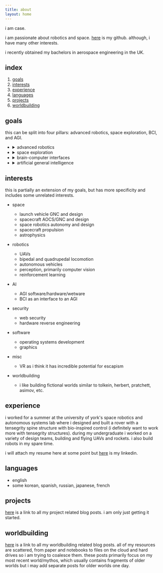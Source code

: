 ```yaml
---
title: about 
layout: home 
---
```


i am case.

i am passionate about robotics and space. [here](https://github.com/onlycase) is my github. although, i have many other interests.

i recently obtained my bachelors in aerospace engineering in the UK.

## index

1. [goals](#goals)
2. [interests](#interests)
3. [experience](#experience)
4. [languages](#languages)
5. [projects](#projects)
6. [worldbuilding](#worldbuilding)


## goals

this can be split into four pillars: advanced robotics, space exploration, BCI, and AGI. 

* <details><summary> advanced robotics </summary>
  <i>
  this includes autonomous vehicles, bio-robotics/bipedals/quadrupedals, and technically space robotics. these systems have the ability to completely change how humans work and operate in our environment. the challenges are in both software and hardware, and i believe some companies are taking the right approach to solving these problems.
  </i>
  </details>

* <details><summary> space exploration </summary>
  <i>
  we have already made great strides in discovering more about our solar system, but there is much more to learn. human missions are an obvious step, but i think robotics are more fit for this role. I believe all of the other pillars of interest here essentially lead to space exploration and settling of other worlds. this is my primary calling.
  </i>
  </details>

* <details><summary> brain-computer interfaces </summary>
  <i>
  there is an incredible bottleneck in communication bandwidth in the form of the human sensory organs. bypassing these, and interfacing directly to the brain would be an evolutionary leap for humanity. in the process, we will learn a great amount of how the brain works, solving many mysteries, and saving countless lives. this can also be paired with AR/VR.
  </i>
  </details>


* <details><summary> artificial general intelligence</summary>
  <i>
  what is there to say? this would be the pinnacle of all human creation -- creating an artificial human-level intelligence. one of the most, if not the most, challenging problems the world may ever see. i will write a blog post about this at some point. afaik no one at present is tackling this problem properly.
  </i>
  </details>


## interests

this is partially an extension of my goals, but has more specificity and includes some unrelated interests.

* space
    - launch vehicle GNC and design
    - spacecraft AOCS/GNC and design
    - space robotics autonomy and design
    - spacecraft propulsion
    - astrophysics

* robotics
    - UAVs
    - bipedal and quadrupedal locomotion
    - autonomous vehicles
    - perception, primarily computer vision
    - reinforcement learning

* AI
    - AGI software/hardware/wetware
    - BCI as an interface to an AGI

* security
    - web security
    - hardware reverse engineering

* software
    - operating systems development
    - graphics

* misc
    - VR as i think it has incredible potential for escapism

* worldbuilding
    - i like building fictional worlds similar to tolkein, herbert, pratchett, asimov, etc.


## experience

i worked for a summer at the university of york's space robotics and autonomous systems lab where i designed and built a rover with a tensegrity spine structure with bio-inspired control (i definitely want to work more with tensegrity structures). during my undergraduate i worked on a variety of design teams, building and flying UAVs and rockets. i also build robots in my spare time.

i will attach my resume here at some point but [here](https://www.linkedin.com/in/thomas-case-cutler-b59375162/) is my linkedin.

## languages

* english
* some korean, spanish, russian, japanese, french

## projects

[here](https://onlycase.github.io/tags/projects/) is a link to all my project related blog posts. i am only just getting it started. 

## worldbuilding

[here](https://onlycase.github.io/tags/worldbuilding/) is a link to all my worldbuilding related blog posts. all of my resources are scattered, from paper and notebooks to files on the cloud and hard drives so i am trying to coalesce them. these posts primarily focus on my most recent world/mythos, which usually contains fragments of older worlds but i may add separate posts for older worlds one day.

